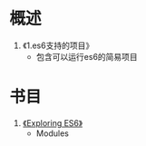 # 概述

1. 《1.es6支持的项目》
	- 包含可以运行es6的简易项目

# 书目

1. [《Exploring ES6》](http://exploringjs.com/es6/index.html#toc_ch_modules)
	- Modules